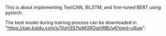 This is about implementing TextCNN, BiLSTM, and fine-tuned BERT using pytorch.

The best model during training process can be downloaded in "https://pan.baidu.com/s/1jIsH3S7tpMGROqjrIRBUvA?pwd=u6uw".
